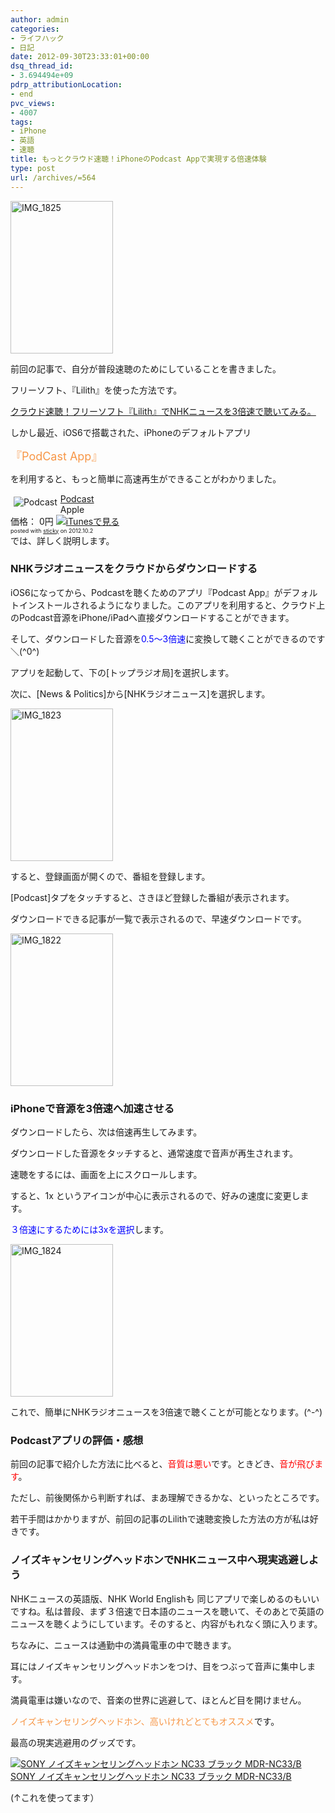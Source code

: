 ```yaml
---
author: admin
categories:
- ライフハック
- 日記
date: 2012-09-30T23:33:01+00:00
dsq_thread_id:
- 3.694494e+09
pdrp_attributionLocation:
- end
pvc_views:
- 4007
tags:
- iPhone
- 英語
- 速聴
title: もっとクラウド速聴！iPhoneのPodcast Appで実現する倍速体験
type: post
url: /archives/=564
---
```


[<img style="background-image: none; padding-left: 0px; padding-right: 0px; display: inline; padding-top: 0px; border: 0px;" title="IMG_1825" src="http://hmi-me.ciao.jp/wordpress/wp-content/uploads/IMG_1825_thumb.png" alt="IMG_1825" width="164" height="244" border="0" />][1]

前回の記事で、自分が普段速聴のためにしていることを書きました。
  
フリーソフト、『Lilith』を使った方法です。
  
[クラウド速聴！フリーソフト『Lilith』でNHKニュースを3倍速で聴いてみる。][2]
  
しかし最近、iOS6で搭載された、iPhoneのデフォルトアプリ

<span style="color: #f79646; font-size: large;">『PodCast App』</span>

を利用すると、もっと簡単に高速再生ができることがわかりました。

<div class="sticky-itslink">
  <a href="http://click.linksynergy.com/fs-bin/stat?id=SU3d78d7YDQ&offerid=94348&type=3&subid=0&tmpid=2192&RD_PARM1=http%253A%252F%252Fitunes.apple.com%252Fjp%252Fapp%252Fpodcast%252Fid525463029%253Fmt%253D8%2526uo%253D4%2526partnerId%253D30" rel="nofollow" target="_blank"><img style="margin: 5px; float: left; border-style: none;" title="Podcast" src="http://a1.mzstatic.com/us/r1000/120/Purple/v4/9f/47/59/9f4759ba-0b58-81e3-c86a-755b1244eda5/Icon-iPhone.png" alt="Podcast" /></a></p> 
  
  <div class="sticky-itslinktext">
    <a href="http://click.linksynergy.com/fs-bin/stat?id=SU3d78d7YDQ&offerid=94348&type=3&subid=0&tmpid=2192&RD_PARM1=http%253A%252F%252Fitunes.apple.com%252Fjp%252Fapp%252Fpodcast%252Fid525463029%253Fmt%253D8%2526uo%253D4%2526partnerId%253D30" rel="nofollow" target="_blank">Podcast</a><br /> Apple<br /> 価格： 0円 <a href="http://click.linksynergy.com/fs-bin/stat?id=SU3d78d7YDQ&offerid=94348&type=3&subid=0&tmpid=2192&RD_PARM1=http%253A%252F%252Fitunes.apple.com%252Fjp%252Fapp%252Fpodcast%252Fid525463029%253Fmt%253D8%2526uo%253D4%2526partnerId%253D30" rel="nofollow" target="_blank"><img style="border-style: none;" src="http://ax.phobos.apple.com.edgesuite.net/ja_jp/images/web/linkmaker/badge_appstore-sm.gif" alt="iTunesで見る" /></a><br /> <span style="font-size: xx-small;">posted with <a href="http://sticky.linclip.com/linkmaker/" target="_blank">sticky</a> on 2012.10.2</span>
  </div>
  
  <div class="sticky-itslinktext">
  </div>
  
  <div class="sticky-itslinktext">
    では、詳しく説明します。
  </div>
</div>

### NHKラジオニュースをクラウドからダウンロードする

iOS6になってから、Podcastを聴くためのアプリ『Podcast App』がデフォルトインストールされるようになりました。このアプリを利用すると、クラウド上のPodcast音源をiPhone/iPadへ直接ダウンロードすることができます。

そして、ダウンロードした音源を<span style="color: #0000ff;">0.5～3倍速</span>に変換して聴くことができるのです＼(^0^)

アプリを起動して、下の[トップラジオ局]を選択します。
  
次に、[News & Politics]から[NHKラジオニュース]を選択します。

[<img style="background-image: none; padding-left: 0px; padding-right: 0px; display: inline; padding-top: 0px; border: 0px;" title="IMG_1823" src="http://hmi-me.ciao.jp/wordpress/wp-content/uploads/IMG_1823_thumb.png" alt="IMG_1823" width="164" height="244" border="0" />][3]

すると、登録画面が開くので、番組を登録します。

[Podcast]タプをタッチすると、さきほど登録した番組が表示されます。
  
ダウンロードできる記事が一覧で表示されるので、早速ダウンロードです。

[<img style="background-image: none; padding-left: 0px; padding-right: 0px; display: inline; padding-top: 0px; border: 0px;" title="IMG_1822" src="http://hmi-me.ciao.jp/wordpress/wp-content/uploads/IMG_1822_thumb.png" alt="IMG_1822" width="164" height="244" border="0" />][4]

### iPhoneで音源を3倍速へ加速させる

ダウンロードしたら、次は倍速再生してみます。
  
ダウンロードした音源をタッチすると、通常速度で音声が再生されます。

速聴をするには、画面を上にスクロールします。
  
すると、1x というアイコンが中心に表示されるので、好みの速度に変更します。
  
<span style="color: #0000ff;">３倍速にするためには3xを選択</span>します。

[<img style="background-image: none; padding-left: 0px; padding-right: 0px; display: inline; padding-top: 0px; border: 0px;" title="IMG_1824" src="http://hmi-me.ciao.jp/wordpress/wp-content/uploads/IMG_1824_thumb.png" alt="IMG_1824" width="164" height="244" border="0" />][5]

これで、簡単にNHKラジオニュースを3倍速で聴くことが可能となります。(^-^)

### Podcastアプリの評価・感想

前回の記事で紹介した方法に比べると、<span style="color: #ff0000;">音質は悪い</span>です。ときどき、<span style="color: #ff0000;">音が飛びます</span>。
  
ただし、前後関係から判断すれば、まあ理解できるかな、といったところです。
  
若干手間はかかりますが、前回の記事のLilithで速聴変換した方法の方が私は好きです。

### ノイズキャンセリングヘッドホンでNHKニュース中へ現実逃避しよう

NHKニュースの英語版、NHK World Englishも 同じアプリで楽しめるのもいいですね。私は普段、まず３倍速で日本語のニュースを聴いて、そのあとで英語のニュースを聴くようにしています。そのすると、内容がもれなく頭に入ります。

ちなみに、ニュースは通勤中の満員電車の中で聴きます。
  
耳にはノイズキャンセリングヘッドホンをつけ、目をつぶって音声に集中します。
  
満員電車は嫌いなので、音楽の世界に逃避して、ほとんど目を開けません。
  
<span style="color: #f79646;">ノイズキャンセリングヘッドホン、高いけれどとてもオススメ</span>です。
  
最高の現実逃避用のグッズです。

<div id="scid:81867AAF-BB02-476b-AE5D-12BDAC2E750D:5fe354f5-7cfc-4767-a230-743e922a7abf" class="wlWriterEditableSmartContent" style="margin: 0px; display: inline; float: none; padding: 0px;">
  <a href="http://www.amazon.co.jp/exec/obidos/ASIN/B002BH3GM4/sleephacker-22/ref=nosim" target="_blank"><img src="http://ecx.images-amazon.com/images/I/417L4Ei5eaL._SL160_.jpg" alt="SONY ノイズキャンセリングヘッドホン NC33 ブラック MDR-NC33/B" /><br /> SONY ノイズキャンセリングヘッドホン NC33 ブラック MDR-NC33/B<br /> </a>
</div>

(↑これを使ってます）

<div id="fastlookup_top" style="display: none;">
</div>

 [1]: http://hmi-me.ciao.jp/wordpress/wp-content/uploads/IMG_1825.png
 [2]: http://futurismo.biz/archives/452 "クラウド速聴！フリーソフト『Lilith』でNHKニュースを3倍速で聴いてみる。"
 [3]: http://hmi-me.ciao.jp/wordpress/wp-content/uploads/IMG_1823.png
 [4]: http://hmi-me.ciao.jp/wordpress/wp-content/uploads/IMG_1822.png
 [5]: http://hmi-me.ciao.jp/wordpress/wp-content/uploads/IMG_1824.png
